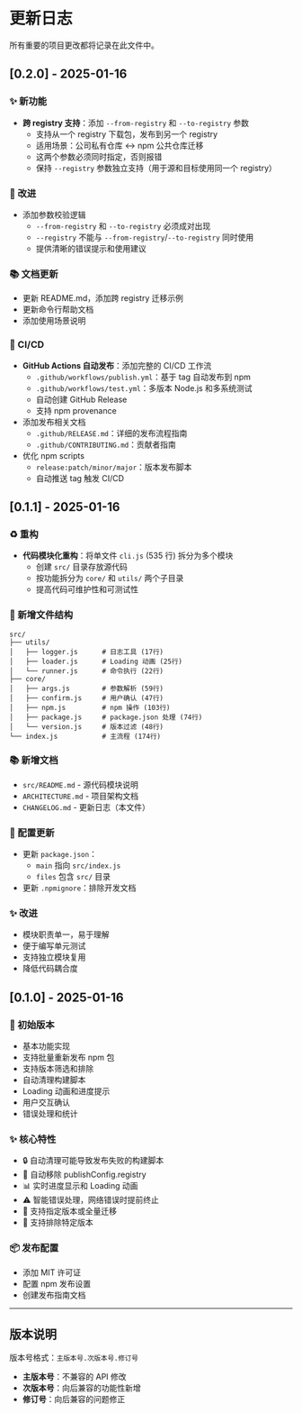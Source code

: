 # 更新日志

所有重要的项目更改都将记录在此文件中。

## [0.2.0] - 2025-01-16

### ✨ 新功能

- **跨 registry 支持**：添加 `--from-registry` 和 `--to-registry` 参数
  - 支持从一个 registry 下载包，发布到另一个 registry
  - 适用场景：公司私有仓库 ↔ npm 公共仓库迁移
  - 这两个参数必须同时指定，否则报错
  - 保持 `--registry` 参数独立支持（用于源和目标使用同一个 registry）

### 🔧 改进

- 添加参数校验逻辑
  - `--from-registry` 和 `--to-registry` 必须成对出现
  - `--registry` 不能与 `--from-registry`/`--to-registry` 同时使用
  - 提供清晰的错误提示和使用建议

### 📚 文档更新

- 更新 README.md，添加跨 registry 迁移示例
- 更新命令行帮助文档
- 添加使用场景说明

### 🤖 CI/CD

- **GitHub Actions 自动发布**：添加完整的 CI/CD 工作流
  - `.github/workflows/publish.yml`：基于 tag 自动发布到 npm
  - `.github/workflows/test.yml`：多版本 Node.js 和多系统测试
  - 自动创建 GitHub Release
  - 支持 npm provenance
- 添加发布相关文档
  - `.github/RELEASE.md`：详细的发布流程指南
  - `.github/CONTRIBUTING.md`：贡献者指南
- 优化 npm scripts
  - `release:patch/minor/major`：版本发布脚本
  - 自动推送 tag 触发 CI/CD

## [0.1.1] - 2025-01-16

### ♻️ 重构

- **代码模块化重构**：将单文件 `cli.js` (535 行) 拆分为多个模块
  - 创建 `src/` 目录存放源代码
  - 按功能拆分为 `core/` 和 `utils/` 两个子目录
  - 提高代码可维护性和可测试性

### 📁 新增文件结构

```
src/
├── utils/
│   ├── logger.js      # 日志工具 (17行)
│   ├── loader.js      # Loading 动画 (25行)
│   └── runner.js      # 命令执行 (22行)
├── core/
│   ├── args.js        # 参数解析 (59行)
│   ├── confirm.js     # 用户确认 (47行)
│   ├── npm.js         # npm 操作 (103行)
│   ├── package.js     # package.json 处理 (74行)
│   └── version.js     # 版本过滤 (48行)
└── index.js           # 主流程 (174行)
```

### 📚 新增文档

- `src/README.md` - 源代码模块说明
- `ARCHITECTURE.md` - 项目架构文档
- `CHANGELOG.md` - 更新日志（本文件）

### 🔧 配置更新

- 更新 `package.json`：
  - `main` 指向 `src/index.js`
  - `files` 包含 `src/` 目录
- 更新 `.npmignore`：排除开发文档

### ✨ 改进

- 模块职责单一，易于理解
- 便于编写单元测试
- 支持独立模块复用
- 降低代码耦合度

## [0.1.0] - 2025-01-16

### 🎉 初始版本

- 基本功能实现
- 支持批量重新发布 npm 包
- 支持版本筛选和排除
- 自动清理构建脚本
- Loading 动画和进度提示
- 用户交互确认
- 错误处理和统计

### ✨ 核心特性

- 🔒 自动清理可能导致发布失败的构建脚本
- 🧹 自动移除 publishConfig.registry
- 📊 实时进度显示和 Loading 动画
- ⚠️ 智能错误处理，网络错误时提前终止
- 🎯 支持指定版本或全量迁移
- 🚫 支持排除特定版本

### 📦 发布配置

- 添加 MIT 许可证
- 配置 npm 发布设置
- 创建发布指南文档

---

## 版本说明

版本号格式：`主版本号.次版本号.修订号`

- **主版本号**：不兼容的 API 修改
- **次版本号**：向后兼容的功能性新增
- **修订号**：向后兼容的问题修正
